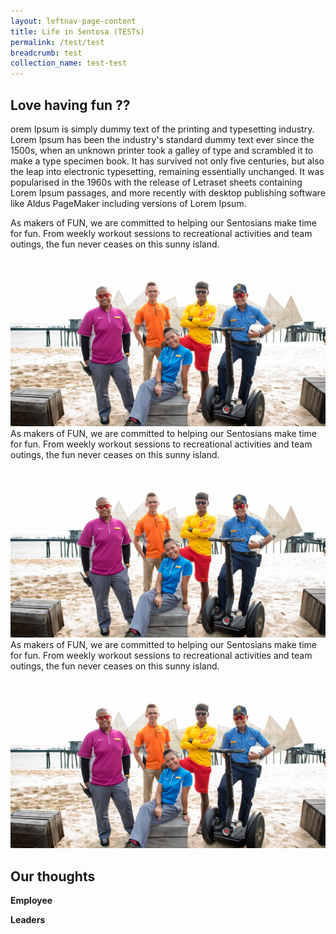 ```yaml
---
layout: leftnav-page-content
title: Life in Sentosa (TESTs)
permalink: /test/test
breadcrumb: test
collection_name: test-test
---
```

## Love having fun ??
orem Ipsum is simply dummy text of the printing and typesetting industry. Lorem Ipsum has been the industry's standard dummy text ever since the 1500s, when an unknown printer took a galley of type and scrambled it to make a type specimen book. It has survived not only five centuries, but also the leap into electronic typesetting, remaining essentially unchanged. It was popularised in the 1960s with the release of Letraset sheets containing Lorem Ipsum passages, and more recently with desktop publishing software like Aldus PageMaker including versions of Lorem Ipsum.
<div>
  <section class="contain">
    <div class="one">
      As makers of FUN, we are committed to helping our Sentosians make time for fun. From weekly workout sessions to recreational             activities and team outings, the fun never ceases on this sunny island.
    </div>
    <div class="two">
      <img src="images/test/testimage.jpg" alt="Group Photo">
    </div>
    <div class="three">
      As makers of FUN, we are committed to helping our Sentosians make time for fun. From weekly workout sessions to recreational             activities and team outings, the fun never ceases on this sunny island.
    </div>
    <div class="four">
    <img src="images/test/testimage.jpg" alt="Group Photo">
    </div>
    <div class="five">
      As makers of FUN, we are committed to helping our Sentosians make time for fun. From weekly workout sessions to recreational             activities and team outings, the fun never ceases on this sunny island.
    </div>
    <div class="six">
    <img src="images/test/testimage.jpg" alt="Group Photo">
    </div>
  </section>
</div>

## Our thoughts
**Employee**
  
**Leaders**
  
